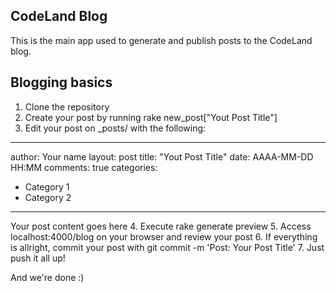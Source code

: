 ## CodeLand Blog

This is the main app used to generate and publish posts to the CodeLand blog.

## Blogging basics

1. Clone the repository
2. Create your post by running rake new_post["Yout Post Title"]
3. Edit your post on _posts/ with the following:
---
author: Your name
layout: post
title: "Yout Post Title"
date: AAAA-MM-DD HH:MM
comments: true
categories:
  - Category 1
  - Category 2
---
Your post content goes here
4. Execute rake generate preview
5. Access localhost:4000/blog on your browser and review your post
6. If everything is allright, commit your post with git commit -m 'Post: Your Post Title'
7. Just push it all up!

And we're done :)
